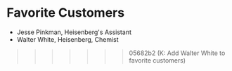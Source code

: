 # Favorite Customers
* Jesse Pinkman, Heisenberg's Assistant
* Walter White, Heisenberg, Chemist
>>>>>>> 05682b2 (K: Add Walter White to favorite customers)
